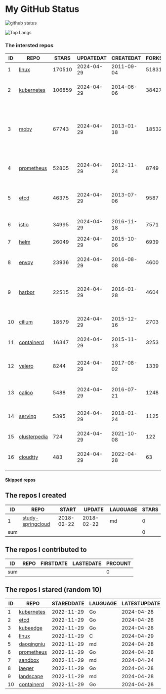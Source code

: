 # My GitHub Status

<img src="https://github-readme-stats-1.yihong0618.vercel.app/api?username=daoqingniu&show_icons=true&&&hide_title=true&count_private=true" alt="github status" />

![Top Langs](https://github-readme-stats-1.yihong0618.vercel.app/api/top-langs/?username=daoqingniu&layout=compact)

<!--START_SECTION:github_repos-->
### The intersted repos
| ID |                              REPO                               | STARS  | UPDATEDAT  | CREATEDAT  | FORKSCOUNT |                                                DESCRIPTIONS                                                |
|----|-----------------------------------------------------------------|--------|------------|------------|------------|------------------------------------------------------------------------------------------------------------|
|  1 | [linux](https://github.com/torvalds/linux)                      | 170510 | 2024-04-29 | 2011-09-04 |      51831 | Linux kernel source tree                                                                                   |
|  2 | [kubernetes](https://github.com/kubernetes/kubernetes)          | 106859 | 2024-04-29 | 2014-06-06 |      38427 | Production-Grade Container Scheduling and Management                                                       |
|  3 | [moby](https://github.com/moby/moby)                            |  67743 | 2024-04-29 | 2013-01-18 |      18532 | The Moby Project - a collaborative project for the container ecosystem to assemble container-based systems |
|  4 | [prometheus](https://github.com/prometheus/prometheus)          |  52805 | 2024-04-29 | 2012-11-24 |       8749 | The Prometheus monitoring system and time series database.                                                 |
|  5 | [etcd](https://github.com/etcd-io/etcd)                         |  46375 | 2024-04-29 | 2013-07-06 |       9587 | Distributed reliable key-value store for the most critical data of a distributed system                    |
|  6 | [istio](https://github.com/istio/istio)                         |  34995 | 2024-04-29 | 2016-11-18 |       7571 | Connect, secure, control, and observe services.                                                            |
|  7 | [helm](https://github.com/helm/helm)                            |  26049 | 2024-04-29 | 2015-10-06 |       6939 | The Kubernetes Package Manager                                                                             |
|  8 | [envoy](https://github.com/envoyproxy/envoy)                    |  23936 | 2024-04-29 | 2016-08-08 |       4600 | Cloud-native high-performance edge/middle/service proxy                                                    |
|  9 | [harbor](https://github.com/goharbor/harbor)                    |  22515 | 2024-04-29 | 2016-01-28 |       4604 | An open source trusted cloud native registry project that stores, signs, and scans content.                |
| 10 | [cilium](https://github.com/cilium/cilium)                      |  18579 | 2024-04-29 | 2015-12-16 |       2703 | eBPF-based Networking, Security, and Observability                                                         |
| 11 | [containerd](https://github.com/containerd/containerd)          |  16347 | 2024-04-29 | 2015-11-13 |       3253 | An open and reliable container runtime                                                                     |
| 12 | [velero](https://github.com/vmware-tanzu/velero)                |   8244 | 2024-04-29 | 2017-08-02 |       1339 | Backup and migrate Kubernetes applications and their persistent volumes                                    |
| 13 | [calico](https://github.com/projectcalico/calico)               |   5488 | 2024-04-29 | 2016-07-21 |       1248 | Cloud native networking and network security                                                               |
| 14 | [serving](https://github.com/knative/serving)                   |   5395 | 2024-04-29 | 2018-01-24 |       1125 | Kubernetes-based, scale-to-zero, request-driven compute                                                    |
| 15 | [clusterpedia](https://github.com/clusterpedia-io/clusterpedia) |    724 | 2024-04-29 | 2021-10-08 |        122 | The Encyclopedia of Kubernetes clusters                                                                    |
| 16 | [cloudtty](https://github.com/cloudtty/cloudtty)                |    483 | 2024-04-29 | 2022-04-28 |         63 | A Friendly Kubernetes CloudShell (Web Terminal) !                                                          |



#### Skipped repos
<!--END_SECTION:github_repos-->

<!--START_SECTION:my_github-->
## The repos I created
| ID  |                                 REPO                                 |   START    |   UPDATE   | LAUGUAGE | STARS |
|-----|----------------------------------------------------------------------|------------|------------|----------|-------|
|   1 | [study-springcloud](https://github.com/daoqingniu/study-springcloud) | 2018-02-22 | 2018-02-22 | md       |     0 |
| sum |                                                                      |            |            |          |     0 |

## The repos I contributed to
| ID  | REPO | FIRSTDATE | LASTEDATE | PRCOUNT |
|-----|------|-----------|-----------|---------|
| sum |      |           |           |       0 |

## The repos I stared (random 10)
| ID |                          REPO                          | STAREDDATE | LAUGUAGE | LATESTUPDATE |
|----|--------------------------------------------------------|------------|----------|--------------|
|  1 | [kubernetes](https://github.com/kubernetes/kubernetes) | 2022-11-29 | Go       | 2024-04-28   |
|  2 | [etcd](https://github.com/etcd-io/etcd)                | 2022-11-29 | Go       | 2024-04-28   |
|  3 | [kubeedge](https://github.com/kubeedge/kubeedge)       | 2022-11-29 | Go       | 2024-04-28   |
|  4 | [linux](https://github.com/torvalds/linux)             | 2022-11-29 | C        | 2024-04-29   |
|  5 | [daoqingniu](https://github.com/daoqingniu/daoqingniu) | 2022-11-29 | md       | 2024-04-28   |
|  6 | [prometheus](https://github.com/prometheus/prometheus) | 2022-11-29 | Go       | 2024-04-28   |
|  7 | [sandbox](https://github.com/cncf/sandbox)             | 2022-11-29 | md       | 2024-04-24   |
|  8 | [jaeger](https://github.com/jaegertracing/jaeger)      | 2022-11-29 | Go       | 2024-04-28   |
|  9 | [landscape](https://github.com/cncf/landscape)         | 2022-11-29 | md       | 2024-04-28   |
| 10 | [containerd](https://github.com/containerd/containerd) | 2022-11-29 | Go       | 2024-04-28   |

<!--END_SECTION:my_github-->
